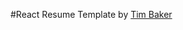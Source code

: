#React Resume 
Template by [Tim Baker](https://github.com/tbakerx/react-resume-template/releases/tag/v1.0.0)

